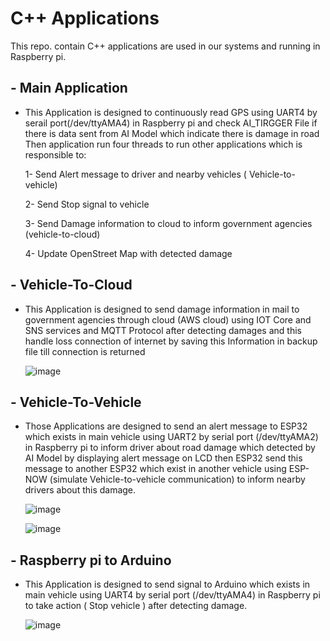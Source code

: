 # C++ Applications
This repo. contain C++ applications are used in our systems and running in Raspberry pi.

## - Main Application 

  - This Application is designed to continuously read GPS using UART4 by serail port(/dev/ttyAMA4) in Raspberry pi and check AI_TIRGGER File if there is data sent from AI Model which indicate there     is damage in road Then application run four threads to run other applications which is responsible to:
    
      1- Send Alert message to driver and nearby vehicles ( Vehicle-to-vehicle)
    
      2- Send Stop signal to vehicle
    
      3- Send Damage information to cloud to inform government agencies (vehicle-to-cloud)
    
      4- Update OpenStreet Map with detected damage
    
## - Vehicle-To-Cloud 

 - This Application is designed to send damage information in mail to government agencies through cloud (AWS cloud) using IOT Core and SNS services and MQTT Protocol after detecting damages 
      and this handle loss connection of internet by saving this Information in backup file till connection is returned 

   ![image](https://github.com/user-attachments/assets/906ee357-1c49-4402-b6d3-e28a239be89f)

## - Vehicle-To-Vehicle 

  - Those Applications are designed to send an alert message to ESP32 which exists in main vehicle using UART2 by serial port (/dev/ttyAMA2) in Raspberry pi to inform driver about road damage which
    detected by AI Model by displaying alert message on LCD then ESP32 send this message to another ESP32 which exist in another vehicle using ESP-NOW (simulate Vehicle-to-vehicle communication) to
     inform nearby drivers about this damage.

    ![image](https://github.com/user-attachments/assets/9888d483-9af4-4ca9-9766-1625770648a5)
    
    ![image](https://github.com/user-attachments/assets/9109e0f7-cd33-4d0f-a165-949067d26327)


    
## - Raspberry pi to Arduino 

  - This Application is designed to send signal to Arduino which exists in main vehicle using UART4 by serial port (/dev/ttyAMA4) in Raspberry pi to take action ( Stop vehicle ) after detecting
     damage.

    ![image](https://github.com/user-attachments/assets/7536c4c6-11b5-488b-a295-05913424de47)

